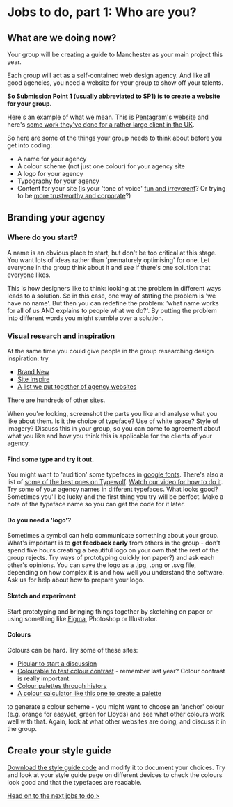 # Jobs to do, part 1: Who are you?

## What are we doing now?

Your group will be creating a guide to Manchester as your main project this year.

Each group will act as a self-contained web design agency. And like all good agencies, you need a website for your group to show off your talents.

**So Submission Point 1 (usually abbreviated to SP1) is to create a website for your group.**

Here's an example of what we mean. This is [Pentagram's website](https://www.pentagram.com/) and here's [some work they've done for a rather large client in the UK](https://www.pentagram.com/work/the-john-lewis-partnership).

So here are some of the things your group needs to think about before you get into coding:

* A name for your agency
* A colour scheme (not just one colour) for your agency site
* A logo for your agency
* Typography for your agency
* Content for your site (is your 'tone of voice' [fun and irreverent](https://getcoleman.com/)? Or trying to be [more trustworthy and corporate](https://clarkecreatives.com/)?)

## Branding your agency

### Where do you start?

A name is an obvious place to start, but don't be too critical at this stage. You want lots of ideas rather than 'prematurely optimising' for one. Let everyone in the group think about it and see if there's one solution that everyone likes.

This is how designers like to think: looking at the problem in different ways leads to a solution. So in this case, one way of stating the problem is 'we have no name'. But then you can redefine the problem: 'what name works for all of us AND explains to people what we do?'. By putting the problem into different words you might stumble over a solution.

### Visual research and inspiration

At the same time you could give people in the group researching design inspiration: try
* [Brand New](https://www.underconsideration.com/brandnew/)
* [Site Inspire](https://www.siteinspire.com/)
* [A list we put together of agency websites](https://github.com/wilsonderren/website-inspiration)

There are hundreds of other sites.

When you're looking, screenshot the parts you like and analyse what you like about them. Is it the choice of typeface? Use of white space? Style of imagery? Discuss this in your group, so you can come to agreement about what you like and how you think this is applicable for the clients of your agency.

#### Find some type and try it out.

You might want to 'audition' some typefaces in [google fonts](https://fonts.google.com/). There's also a list of [some of the best ones on Typewolf](https://www.typewolf.com/google-fonts). [Watch our video for how to do it](https://www.youtube.com/watch?v=pMBuQUULjpo). Try some of your agency names in different typefaces. What looks good? Sometimes you'll be lucky and the first thing you try will be perfect. Make a note of the typeface name so you can get the code for it later.

#### Do you need a 'logo'?

Sometimes a symbol can help communicate something about your group. What's important is to **get feedback early** from others in the group - don't spend five hours creating a beautiful logo on your own that the rest of the group rejects. Try ways of prototyping quickly (on paper?) and ask each other's opinions. You can save the logo as a .jpg, .png or .svg file, depending on how complex it is and how well you understand the software. Ask us for help about how to prepare your logo.

#### Sketch and experiment

Start prototyping and bringing things together by sketching on paper or using something like [Figma](https://www.figma.com/), Photoshop or Illustrator.

#### Colours

Colours can be hard. Try some of these sites:

* [Picular to start a discussion](https://picular.co/) 
* [Colourable to test colour contrast](https://colorable.jxnblk.com/000000/a2a2a2) - remember last year? Colour contrast is really important. 
* [Colour palettes through history](https://colorleap.app/home)
* [A colour calculator like this one to create a palette](https://www.sessions.edu/color-calculator/) 

to generate a colour scheme - you might want to choose an 'anchor' colour (e.g. orange for easyJet, green for Lloyds) and see what other colours work well with that. Again, look at what other websites are doing, and discuss it in the group.

## Create your style guide

[Download the style guide code](https://github.com/mmu-webdesign/level5-portfolio/tree/master/CODE-for-style-guide) and modify it to document your choices. Try and look at your style guide page on different devices to check the colours look good and that the typefaces are readable.

[Head on to the next jobs to do >](https://github.com/mmu-webdesign/level5-portfolio/blob/master/creating-your-agency-site/jobs-to-do-2.md)